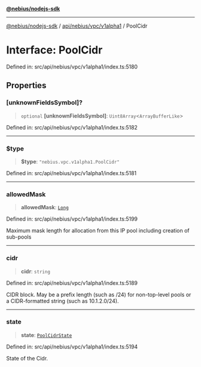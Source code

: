 [**@nebius/nodejs-sdk**](../../../../../README.md)

---

[@nebius/nodejs-sdk](../../../../../README.md) / [api/nebius/vpc/v1alpha1](../README.md) / PoolCidr

# Interface: PoolCidr

Defined in: src/api/nebius/vpc/v1alpha1/index.ts:5180

## Properties

### \[unknownFieldsSymbol\]?

> `optional` **\[unknownFieldsSymbol\]**: `Uint8Array`\<`ArrayBufferLike`\>

Defined in: src/api/nebius/vpc/v1alpha1/index.ts:5182

---

### $type

> **$type**: `"nebius.vpc.v1alpha1.PoolCidr"`

Defined in: src/api/nebius/vpc/v1alpha1/index.ts:5181

---

### allowedMask

> **allowedMask**: [`Long`](../../../../../runtime/protos/core/classes/Long.md)

Defined in: src/api/nebius/vpc/v1alpha1/index.ts:5199

Maximum mask length for allocation from this IP pool including creation of sub-pools

---

### cidr

> **cidr**: `string`

Defined in: src/api/nebius/vpc/v1alpha1/index.ts:5189

CIDR block.
May be a prefix length (such as /24) for non-top-level pools
or a CIDR-formatted string (such as 10.1.2.0/24).

---

### state

> **state**: [`PoolCidrState`](../type-aliases/PoolCidrState.md)

Defined in: src/api/nebius/vpc/v1alpha1/index.ts:5194

State of the Cidr.
